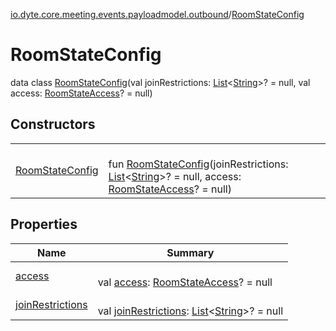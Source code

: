 [io.dyte.core.meeting.events.payloadmodel.outbound](../index.md)/[RoomStateConfig](index.md)

# RoomStateConfig


data class [RoomStateConfig](index.md)(val joinRestrictions: [List](https://kotlinlang.org/api/latest/jvm/stdlib/kotlin.collections/-list/index.html)&lt;[String](https://kotlinlang.org/api/latest/jvm/stdlib/kotlin/-string/index.html)&gt;? = null, val access: [RoomStateAccess](../-room-state-access/index.md)? = null)

## Constructors

| | |
|---|---|
| [RoomStateConfig](-room-state-config.md) | <br/>fun [RoomStateConfig](-room-state-config.md)(joinRestrictions: [List](https://kotlinlang.org/api/latest/jvm/stdlib/kotlin.collections/-list/index.html)&lt;[String](https://kotlinlang.org/api/latest/jvm/stdlib/kotlin/-string/index.html)&gt;? = null, access: [RoomStateAccess](../-room-state-access/index.md)? = null) |

## Properties

| Name | Summary |
|---|---|
| [access](access.md) | <br/>val [access](access.md): [RoomStateAccess](../-room-state-access/index.md)? = null |
| [joinRestrictions](join-restrictions.md) | <br/>val [joinRestrictions](join-restrictions.md): [List](https://kotlinlang.org/api/latest/jvm/stdlib/kotlin.collections/-list/index.html)&lt;[String](https://kotlinlang.org/api/latest/jvm/stdlib/kotlin/-string/index.html)&gt;? = null |
